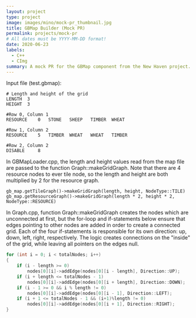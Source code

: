 ```yaml
---
layout: project
type: project
image: images/mino/mock-pr_thumbnail.jpg
title: GBMap Builder (Mock PR)
permalink: projects/mock-pr
# All dates must be YYYY-MM-DD format!
date: 2020-06-23
labels:
  - C++
  - CImg
summary: A mock PR for the GBMap component from the New Haven project. For interview purposes. 
---
```


Input file (test.gbmap):

```
# Length and height of the grid
LENGTH	3
HEIGHT	3

#Row 0, Column 1
RESOURCE	0	STONE	SHEEP	TIMBER	WHEAT

#Row 1, Column 2
RESOURCE	5	TIMBER	WHEAT	WHEAT	TIMBER

#Row 2, Column 2
DISABLE		8
```

In GBMapLoader.cpp, the length and height values read from the map file are passed to the function Graph::makeGridGraph. Note that there are 4 resource nodes to ever tile node, so the length and height are both multiplied by 2 for the resource graph. 

`gb_map.getTileGraph()->makeGridGraph(length, height, NodeType::TILE)`
`gb_map.getResourceGraph()->makeGridGraph(length * 2, height * 2, NodeType::RESOURCE)`

In Graph.cpp, function Graph::makeGridGraph creates the nodes which are unconnected at first, but the for-loop and if-statements below ensure that edges pointing to other nodes are added in order to create a connected grid. Each of the four if-statements is responsible for its own direction: up, down, left, right, respectively. The logic creates connections on the "inside" of the grid, while leaving all pointers on the edges null. 

```cpp
for (int i = 0; i < totalNodes; i++)
{
	if (i - length >= 0)
		nodes[0][i]->addEdge(nodes[0][i - length], Direction::UP);
	if (i + length <= totalNodes - 1)
		nodes[0][i]->addEdge(nodes[0][i + length], Direction::DOWN);
	if (i - 1 >= 0 && i % length != 0)
		nodes[0][i]->addEdge(nodes[0][i - 1], Direction::LEFT);
	if (i + 1 <= totalNodes - 1 && (i+1)%length != 0)			
		nodes[0][i]->addEdge(nodes[0][i + 1], Direction::RIGHT);
}
```